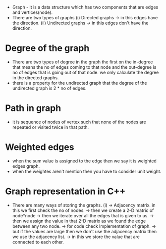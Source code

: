 - Graph - it is a data structure which has two components that are edges and vertices(node).
- There are two types of graphs
(i) Directed graphs -> in this edges have the direction.
(ii) Undirected graphs -> in this edges don't have the direction.

# Degree of the graph
- There are two types of degree in the graph the first on the in-degree that means the no of edges coming to that node and the out-degree is no of edges that is going out of that node. we only calculate the degree in the directed graphs.
- there is a property for the undirected graph that the degree of the undirected graph is 2 * no of edges.

# Path in graph
- it is sequence of nodes of vertex such that none of the nodes are repeated or visited twice in that path.

# Weighted edges
- when the sum value is assigned to the edge then we say it is weighted edges graph.
- when the weightes aren't mention then you have to consider unit weight.

# Graph representation in C++
- There are many ways of storing the graphs.
(i) -> Adjacency matrix.
in this we first check the no of nodes. -> then we create a 2-D matric of node*node -> then we iterate over all the edges that is given to us. -> then we assign the value in that 2-D matrix as we found the edge between any two node. -> for code check Implementation of graph. -> but if the values are large then we don't use the adjacency matrix then we use the adjacency list. -> in this we store the value that are connected to each other.